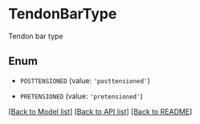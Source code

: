 # TendonBarType

Tendon bar type

## Enum

* `POSTTENSIONED` (value: `'posttensioned'`)

* `PRETENSIONED` (value: `'pretensioned'`)

[[Back to Model list]](../README.md#documentation-for-models) [[Back to API list]](../README.md#documentation-for-api-endpoints) [[Back to README]](../README.md)


